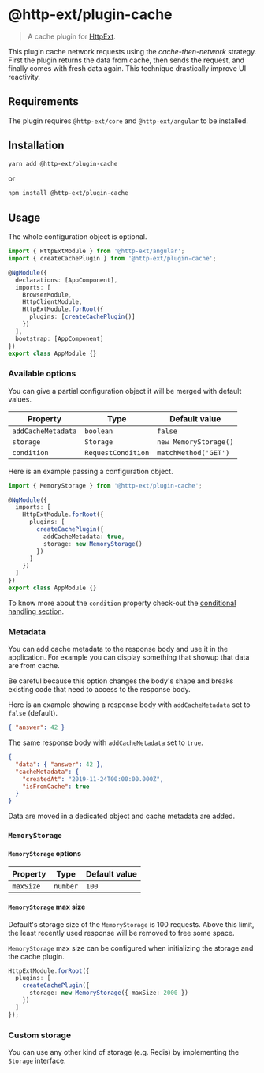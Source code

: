 # @http-ext/plugin-cache

> A cache plugin for [HttpExt](https://github.com/jscutlery/http-ext).

This plugin cache network requests using the _cache-then-network_ strategy. First the plugin returns the data from cache, then sends the request, and finally comes with fresh data again. This technique drastically improve UI reactivity.

## Requirements

The plugin requires `@http-ext/core` and `@http-ext/angular` to be installed.

## Installation

```bash
yarn add @http-ext/plugin-cache
```

or

```bash
npm install @http-ext/plugin-cache
```

## Usage

The whole configuration object is optional.

```ts
import { HttpExtModule } from '@http-ext/angular';
import { createCachePlugin } from '@http-ext/plugin-cache';

@NgModule({
  declarations: [AppComponent],
  imports: [
    BrowserModule,
    HttpClientModule,
    HttpExtModule.forRoot({
      plugins: [createCachePlugin()]
    })
  ],
  bootstrap: [AppComponent]
})
export class AppModule {}
```

### Available options

You can give a partial configuration object it will be merged with default values.

| Property           | Type               | Default value         |
| ------------------ | ------------------ | --------------------- |
| `addCacheMetadata` | `boolean`          | `false`               |
| `storage`          | `Storage`          | `new MemoryStorage()` |
| `condition`        | `RequestCondition` | `matchMethod('GET')`  |

Here is an example passing a configuration object.

```ts
import { MemoryStorage } from '@http-ext/plugin-cache';

@NgModule({
  imports: [
    HttpExtModule.forRoot({
      plugins: [
        createCachePlugin({
          addCacheMetadata: true,
          storage: new MemoryStorage()
        })
      ]
    })
  ]
})
export class AppModule {}
```

To know more about the `condition` property check-out the [conditional handling section](https://github.com/jscutlery/http-ext#conditional-handling).

### Metadata

You can add cache metadata to the response body and use it in the application. For example you can display something that showup that data are from cache.

Be careful because this option changes the body's shape and breaks existing code that need to access to the response body.

Here is an example showing a response body with `addCacheMetadata` set to `false` (default).

```json
{ "answer": 42 }
```

The same response body with `addCacheMetadata` set to `true`.

```json
{
  "data": { "answer": 42 },
  "cacheMetadata": {
    "createdAt": "2019-11-24T00:00:00.000Z",
    "isFromCache": true
  }
}
```

Data are moved in a dedicated object and cache metadata are added.

### `MemoryStorage`

#### `MemoryStorage` options

| Property  | Type     | Default value |
| --------- | -------- | ------------- |
| `maxSize` | `number` | `100`         |

#### `MemoryStorage` max size

Default's storage size of the `MemoryStorage` is 100 requests.
Above this limit, the least recently used response will be removed to free some space.

`MemoryStorage` max size can be configured when initializing the storage and the cache plugin.

```ts
HttpExtModule.forRoot({
  plugins: [
    createCachePlugin({
      storage: new MemoryStorage({ maxSize: 2000 })
    })
  ]
});
```

### Custom storage

You can use any other kind of storage (e.g. Redis) by implementing the `Storage` interface.
